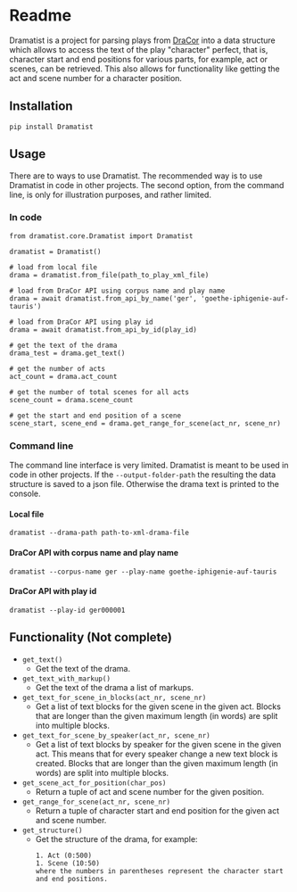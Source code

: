 # Readme
Dramatist is a project for parsing plays from [DraCor](https://dracor.org/) into a data structure which allows to access
the text of the play "character" perfect, that is, character start and end positions for various parts, for example, act
or scenes, can be retrieved. This also allows for functionality like getting the act and scene number for a character
position.

## Installation
~~~
pip install Dramatist
~~~

## Usage
There are to ways to use Dramatist. The recommended way is to use Dramatist in code in other projects.
The second option, from the command line, is only for illustration purposes, and rather limited.

### In code
~~~
from dramatist.core.Dramatist import Dramatist

dramatist = Dramatist()

# load from local file
drama = dramatist.from_file(path_to_play_xml_file)

# load from DraCor API using corpus name and play name
drama = await dramatist.from_api_by_name('ger', 'goethe-iphigenie-auf-tauris')

# load from DraCor API using play id
drama = await dramatist.from_api_by_id(play_id)

# get the text of the drama
drama_test = drama.get_text()

# get the number of acts
act_count = drama.act_count

# get the number of total scenes for all acts
scene_count = drama.scene_count

# get the start and end position of a scene
scene_start, scene_end = drama.get_range_for_scene(act_nr, scene_nr)
~~~

### Command line
The command line interface is very limited. Dramatist is meant to be used in code in other projects.
If the `--output-folder-path` the resulting the data structure is saved to a json file. Otherwise the drama text is
printed to the console.

#### Local file
~~~
dramatist --drama-path path-to-xml-drama-file
~~~

#### DraCor API with corpus name and play name
~~~
dramatist --corpus-name ger --play-name goethe-iphigenie-auf-tauris
~~~

#### DraCor API with play id
~~~
dramatist --play-id ger000001
~~~

## Functionality (Not complete)

- `get_text()`
  - Get the text of the drama.
- `get_text_with_markup()`
  - Get the text of the drama a list of markups.
- `get_text_for_scene_in_blocks(act_nr, scene_nr)`
  - Get a list of text blocks for the given scene in the given act. Blocks that are longer than the given
    maximum length (in words) are split into multiple blocks.
- `get_text_for_scene_by_speaker(act_nr, scene_nr)`
  - Get a list of text blocks by speaker for the given scene in the given act. This means that for every speaker
    change a new text block is created. Blocks that are longer than the given maximum length (in words)
    are split into multiple blocks.
- `get_scene_act_for_position(char_pos)`
  - Return a tuple of act and scene number for the given position.
- `get_range_for_scene(act_nr, scene_nr)`
  - Return a tuple of character start and end position for the given act and scene number.
- `get_structure()`
  - Get the structure of the drama, for example:
    ~~~
    1. Act (0:500)
    1. Scene (10:50)
    where the numbers in parentheses represent the character start and end positions.
    ~~~
